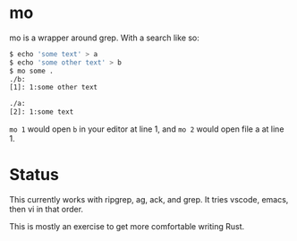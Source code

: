 # mo

mo is a wrapper around grep. With a search like so:
```bash
$ echo 'some text' > a
$ echo 'some other text' > b
$ mo some .
./b:
[1]: 1:some other text

./a:
[2]: 1:some text
```

`mo 1` would open `b` in your editor at line 1, and `mo 2` would open file a at line 1.

# Status

This currently works with ripgrep, ag, ack, and grep. It tries vscode, emacs, then vi in that order.

This is mostly an exercise to get more comfortable writing Rust.

